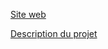 
[Site web](https://dwarves.iut-fbleau.fr/~izanic/projet_web_riotjs/)

[Description du projet](https://grond.iut-fbleau.fr/monnerat/web_2024/src/branch/main/R4.01_R4.A.10/miniprojet/p1)




